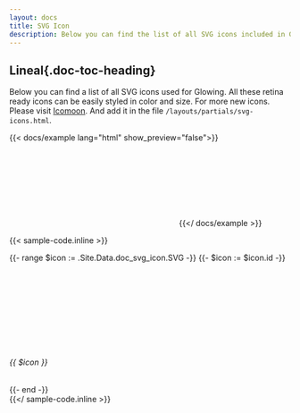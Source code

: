 ```yaml
---
layout: docs
title: SVG Icon
description: Below you can find the list of all SVG icons included in Glowing.
---
```

## Lineal{.doc-toc-heading}
Below you can find a list of all SVG icons used for Glowing. All these retina ready icons can be easily styled in color and size.
For more new icons. Please visit [Icomoon](https://icomoon.io/#icons). And add it in the file `/layouts/partials/svg-icons.html`.

{{< docs/example lang="html" show_preview="false">}}
<svg class="icon">
	<use xlink:href="#icon-heart"></use>
</svg>
{{</ docs/example >}}

{{< sample-code.inline >}}
    <div class="row row-cols-2 row-cols-md-4 row-cols-lg-6">
        {{- range $icon := .Site.Data.doc_svg_icon.SVG -}}
        {{- $icon := $icon.id -}}
        <div class="col-md mb-4">
            <div class="card text-center h-100">
                <div class="card-body text-dark">
                    <svg class="icon text-primary fs-1">
                        <use xlink:href="#{{ $icon }}"></use>
                    </svg>
                    <h6 class="card-title text-body mt-3">{{ $icon }}</h6>
                </div>
            </div>
        </div>
        {{- end -}}
	</div>
{{</ sample-code.inline >}}